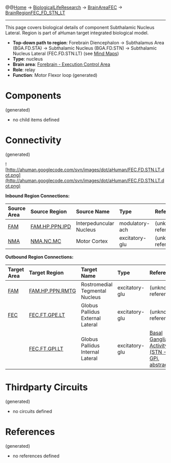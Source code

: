 @@[Home](Home.md) -> [BiologicalLifeResearch](BiologicalLifeResearch.md) -> [BrainAreaFEC](BrainAreaFEC.md) -> [BrainRegionFEC\_FD\_STN\_LT](BrainRegionFEC_FD_STN_LT.md)

---


This page covers biological details of component Subthalamic Nucleus Lateral.
Region is part of aHuman target integrated biological model.

  * **Top-down path to region**: Forebrain Diencephalon -> Subthalamus Area (BGA.FD.STA) -> Subthalamic Nucleus (BGA.FD.STN) -> Subthalamic Nucleus Lateral (FEC.FD.STN.LT) (see [Mind Maps](OverallMindMaps.md))
  * **Type**: nucleus
  * **Brain area**: [Forebrain - Execution Control Area](BrainAreaFEC.md)
  * **Role**: relay
  * **Function**: Motor Flexor loop
(generated)
# Components #
(generated)


  * no child items defined

# Connectivity #
(generated)


![http://ahuman.googlecode.com/svn/images/dot/aHuman/FEC.FD.STN.LT.dot.png](http://ahuman.googlecode.com/svn/images/dot/aHuman/FEC.FD.STN.LT.dot.png)

**Inbound Region Connections:**

| **Source Area** | **Source Region** | **Source Name** | **Type** | **Reference** |
|:----------------|:------------------|:----------------|:---------|:--------------|
| [FAM](BrainAreaFAM.md) | [FAM.HP.PPN.IPD](BrainRegionFAM_HP_PPN_IPD.md) | Interpeduncular Nucleus | modulatory-ach | (unknown reference) |
| [NMA](BrainAreaNMA.md) | [NMA.NC.MC](BrainRegionNMA_NC_MC.md) | Motor Cortex    | excitatory-glu | (unknown reference) |

**Outbound Region Connections:**

| **Target Area** | **Target Region** | **Target Name** | **Type** | **Reference** |
|:----------------|:------------------|:----------------|:---------|:--------------|
| [FAM](BrainAreaFAM.md) | [FAM.HP.PPN.RMTG](BrainRegionFAM_HP_PPN_RMTG.md) | Rostromedial Tegmental Nucleus | excitatory-glu | (unknown reference) |
| [FEC](BrainAreaFEC.md) | [FEC.FT.GPE.LT](BrainRegionFEC_FT_GPE_LT.md) | Globus Pallidus External Lateral | excitatory-glu | (unknown reference) |
|                 | [FEC.FT.GPI.LT](BrainRegionFEC_FT_GPI_LT.md) | Globus Pallidus Internal Lateral | excitatory-glu | [Basal Ganglia Activity (STN -> GPi, abstract)](http://thebrain.mcgill.ca/flash/a/a_06/a_06_cr/a_06_cr_mou/a_06_cr_mou.html) |

# Thirdparty Circuits #
(generated)

  * no circuits defined

# References #
(generated)

  * no references defined
